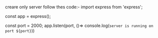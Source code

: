 creare only server follow thes code:-
import express from 'express';

const app = express();

const port = 2000;
app.listen(port, ()=> console.log(`server is running on port ${port}`))